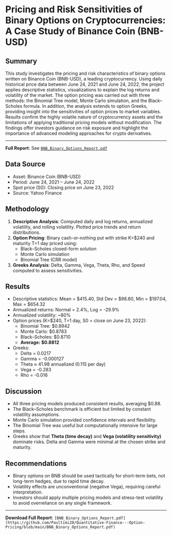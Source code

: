# Pricing and Risk Sensitivities of Binary Options on Cryptocurrencies: A Case Study of Binance Coin (BNB-USD)
## Summary
This study investigates the pricing and risk characteristics of binary options written on Binance Coin (BNB-USD), a leading cryptocurrency. Using daily historical price data between June 24, 2021 and June 24, 2022, the project applies descriptive statistics, visualizations to explain the log returns and volatility of the market. The option pricing was carried out with three methods: the Binomial Tree model, Monte Carlo simulation, and the Black–Scholes formula. In addition, the analysis extends to option Greeks, providing insight into the sensitivities of option prices to market variables. Results confirm the highly volatile nature of cryptocurrency assets and the limitations of applying traditional pricing models without modification. The findings offer investors guidance on risk exposure and highlight the importance of advanced modeling approaches for crypto derivatives.

---
**Full Report**: See [`BNB_Binary_Options_Report.pdf`](https://github.com/Paultimi20/Quantitative-Finance---Option-Pricing/blob/main/BNB_Binary_Options_Report.pdf)

## Data Source
- Asset: Binance Coin (BNB-USD)
- Period: June 24, 2021 – June 24, 2022
- Spot price (S0): Closing price on June 23, 2022
- Source: Yahoo Finance
  
## Methodology

1. **Descriptive Analysis**: Computed daily and log returns, annualized volatility, and rolling volatility. Plotted price trends and return distributions.
2. **Option Pricing**: Binary cash-or-nothing put with strike K=$240 and maturity T=1 day priced using:
   - Black–Scholes closed-form solution
   - Monte Carlo simulation
   - Binomial Tree (CRR model)
3. **Greeks Analysis**: Delta, Gamma, Vega, Theta, Rho, and Speed computed to assess sensitivities.

## Results
- Descriptive statistics: Mean = $415.40, Std Dev = $98.60, Min = $197.04, Max = $654.32
- Annualized returns: Normal = 2.4%, Log = -29.9%
- Annualized volatility: ~80%
- Option prices (K=$240, T=1 day, S0 = close on June 23, 2022):
  - Binomial Tree: $0.8942
  - Monte Carlo: $0.8783
  - Black–Scholes: $0.8710
  - **Average: $0.8812**
- Greeks:
  - Delta = 0.0217
  - Gamma = -0.000127
  - Theta ≈ 41.98 annualized (0.115 per day)
  - Vega = -0.283
  - Rho = -0.016

## Discussion
- All three pricing models produced consistent results, averaging $0.88. 
- The Black–Scholes benchmark is efficient but limited by constant volatility assumptions.
- Monte Carlo simulation provided confidence intervals and flexibility.
- The Binomial Tree was useful but computationally intensive for large steps.
- Greeks show that **Theta (time decay)** and **Vega (volatility sensitivity)** dominate risks. Delta and Gamma were minimal at the chosen strike and maturity.

## Recommendations
- Binary options on BNB should be used tactically for short-term bets, not long-term hedges, due to rapid time decay.
- Volatility effects are unconventional (negative Vega), requiring careful interpretation.
- Investors should apply multiple pricing models and stress-test volatility to avoid overreliance on any single framework.

---
**Download Full Report**:  `[BNB_Binary_Options_Report.pdf](https://github.com/Paultimi20/Quantitative-Finance---Option-Pricing/blob/main/BNB_Binary_Options_Report.pdf)`
